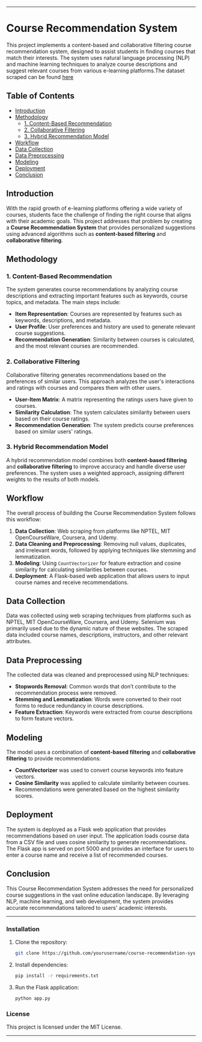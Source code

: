 

---

# Course Recommendation System

This project implements a content-based and collaborative filtering course recommendation system, designed to assist students in finding courses that match their interests. The system uses natural language processing (NLP) and machine learning techniques to analyze course descriptions and suggest relevant courses from various e-learning platforms.The dataset scraped can be found [here](https://drive.google.com/drive/folders/YOUR_FOLDER_ID)


## Table of Contents
- [Introduction](#introduction)
- [Methodology](#methodology)
  - [1. Content-Based Recommendation](#1-content-based-recommendation)
  - [2. Collaborative Filtering](#2-collaborative-filtering)
  - [3. Hybrid Recommendation Model](#3-hybrid-recommendation-model)
- [Workflow](#workflow)
- [Data Collection](#data-collection)
- [Data Preprocessing](#data-preprocessing)
- [Modeling](#modeling)
- [Deployment](#deployment)
- [Conclusion](#conclusion)

## Introduction
With the rapid growth of e-learning platforms offering a wide variety of courses, students face the challenge of finding the right course that aligns with their academic goals. This project addresses that problem by creating a **Course Recommendation System** that provides personalized suggestions using advanced algorithms such as **content-based filtering** and **collaborative filtering**.

## Methodology

### 1. Content-Based Recommendation
The system generates course recommendations by analyzing course descriptions and extracting important features such as keywords, course topics, and metadata. The main steps include:
- **Item Representation**: Courses are represented by features such as keywords, descriptions, and metadata.
- **User Profile**: User preferences and history are used to generate relevant course suggestions.
- **Recommendation Generation**: Similarity between courses is calculated, and the most relevant courses are recommended.

### 2. Collaborative Filtering
Collaborative filtering generates recommendations based on the preferences of similar users. This approach analyzes the user's interactions and ratings with courses and compares them with other users.
- **User-Item Matrix**: A matrix representing the ratings users have given to courses.
- **Similarity Calculation**: The system calculates similarity between users based on their course ratings.
- **Recommendation Generation**: The system predicts course preferences based on similar users' ratings.

### 3. Hybrid Recommendation Model
A hybrid recommendation model combines both **content-based filtering** and **collaborative filtering** to improve accuracy and handle diverse user preferences. The system uses a weighted approach, assigning different weights to the results of both models.

## Workflow

The overall process of building the Course Recommendation System follows this workflow:

1. **Data Collection**: Web scraping from platforms like NPTEL, MIT OpenCourseWare, Coursera, and Udemy.
2. **Data Cleaning and Preprocessing**: Removing null values, duplicates, and irrelevant words, followed by applying techniques like stemming and lemmatization.
3. **Modeling**: Using `CountVectorizer` for feature extraction and cosine similarity for calculating similarities between courses.
4. **Deployment**: A Flask-based web application that allows users to input course names and receive recommendations.

## Data Collection
Data was collected using web scraping techniques from platforms such as NPTEL, MIT OpenCourseWare, Coursera, and Udemy. Selenium was primarily used due to the dynamic nature of these websites. The scraped data included course names, descriptions, instructors, and other relevant attributes.

## Data Preprocessing
The collected data was cleaned and preprocessed using NLP techniques:
- **Stopwords Removal**: Common words that don’t contribute to the recommendation process were removed.
- **Stemming and Lemmatization**: Words were converted to their root forms to reduce redundancy in course descriptions.
- **Feature Extraction**: Keywords were extracted from course descriptions to form feature vectors.

## Modeling
The model uses a combination of **content-based filtering** and **collaborative filtering** to provide recommendations:
- **CountVectorizer** was used to convert course keywords into feature vectors.
- **Cosine Similarity** was applied to calculate similarity between courses.
- Recommendations were generated based on the highest similarity scores.

## Deployment
The system is deployed as a Flask web application that provides recommendations based on user input. The application loads course data from a CSV file and uses cosine similarity to generate recommendations. The Flask app is served on port 5000 and provides an interface for users to enter a course name and receive a list of recommended courses.

## Conclusion
This Course Recommendation System addresses the need for personalized course suggestions in the vast online education landscape. By leveraging NLP, machine learning, and web development, the system provides accurate recommendations tailored to users' academic interests.

---

### Installation

1. Clone the repository:
   ```bash
   git clone https://github.com/yourusername/course-recommendation-system.git
   ```

2. Install dependencies:
   ```bash
   pip install -r requirements.txt
   ```

3. Run the Flask application:
   ```bash
   python app.py
   ```

### License
This project is licensed under the MIT License.

---
